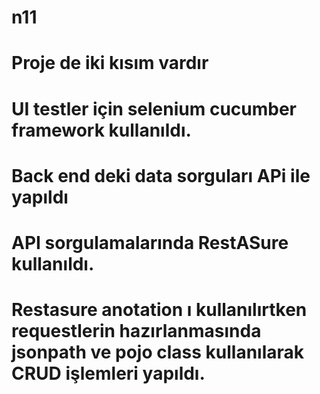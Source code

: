 # n11
# Proje de iki kısım vardır
# UI testler için selenium cucumber framework kullanıldı.
# Back end deki data sorguları APi ile yapıldı 
# API sorgulamalarında RestASure kullanıldı.
# Restasure anotation ı kullanılırtken requestlerin hazırlanmasında jsonpath ve pojo class kullanılarak CRUD işlemleri yapıldı.
